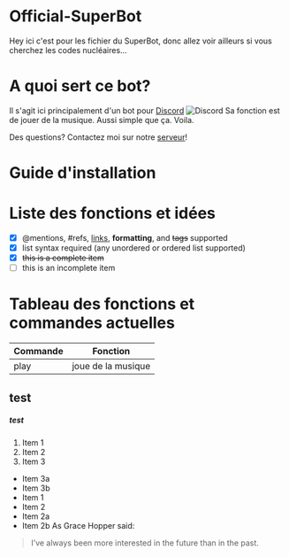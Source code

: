 # Official-SuperBot
Hey ici c'est pour les fichier du SuperBot, donc allez voir ailleurs si vous cherchez les codes nucléaires...

# A quoi sert ce bot?
Il s'agit ici principalement d'un bot pour [Discord](https://discordapp.com) ![Discord](https://goo.gl/2xXR9v)
Sa fonction est de jouer de la musique. Aussi simple que ça. Voila.

Des questions? Contactez moi sur notre [serveur](https://discord.gg/3W6eFsE)!

# Guide d'installation


# Liste des fonctions et idées
- [x] @mentions, #refs, [links](), **formatting**, and <del>tags</del> supported
- [x] list syntax required (any unordered or ordered list supported)
- [x] ~~this is a complete item~~
- [ ] this is an incomplete item

# Tableau des fonctions et commandes actuelles
Commande | Fonction
------------ | -------------
play | joue de la musique

## test
##### test
1. Item 1
2. Item 2
3. Item 3
 * Item 3a
 * Item 3b
* Item 1
* Item 2
 * Item 2a
 * Item 2b
As Grace Hopper said:
> I’ve always been more interested
> in the future than in the past.